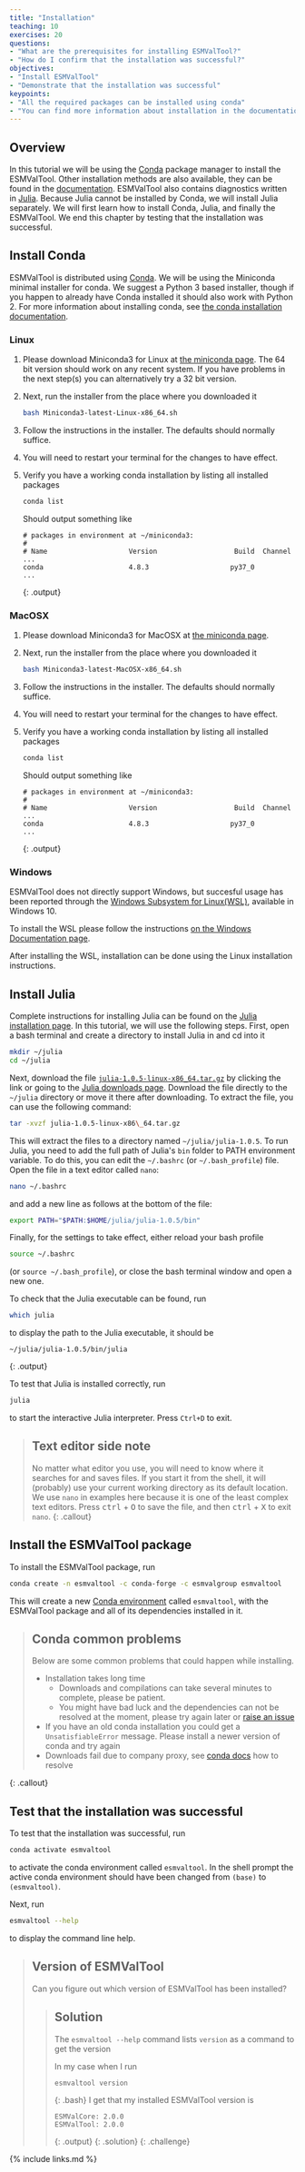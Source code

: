 ```yaml
---
title: "Installation"
teaching: 10
exercises: 20
questions:
- "What are the prerequisites for installing ESMValTool?"
- "How do I confirm that the installation was successful?"
objectives:
- "Install ESMValTool"
- "Demonstrate that the installation was successful"
keypoints:
- "All the required packages can be installed using conda"
- "You can find more information about installation in the documentation"
---
```

## Overview

In this tutorial we will be using the
[Conda](https://conda.io/projects/conda/en/latest/index.html) package manager to
install the ESMValTool. Other installation methods are also available, they can
be found in the
[documentation](https://docs.esmvaltool.org/en/latest/quickstart/installation.html).
ESMValTool also contains diagnostics written in [Julia](https://julialang.org/).
Because Julia cannot be installed by Conda, we will install Julia separately. We
will first learn how to install Conda, Julia, and finally the ESMValTool. We end
this chapter by testing that the installation was successful.

## Install Conda

ESMValTool is distributed using [Conda](https://conda.io/). We will be using the
Miniconda minimal installer for conda. We suggest a Python 3 based installer,
though if you happen to already have Conda installed it should also work with
Python 2. For more information about installing conda, see [the conda
installation
documentation](https://docs.conda.io/projects/conda/en/latest/user-guide/install/index.html).

### Linux

1.  Please download Miniconda3 for Linux at [the miniconda
    page](https://docs.conda.io/en/latest/miniconda.html). The 64 bit version
    should work on any recent system. If you have problems in the next step(s)
    you can alternatively try a 32 bit version.

2.  Next, run the installer from the place where you downloaded it

    ```bash
    bash Miniconda3-latest-Linux-x86_64.sh
    ```

3.  Follow the instructions in the installer. The defaults should normally
    suffice.

4.  You will need to restart your terminal for the changes to have effect.

5.  Verify you have a working conda installation by listing all installed
    packages

    ```bash
    conda list
    ```

    Should output something like

    ```
    # packages in environment at ~/miniconda3:
    #
    # Name                    Version                   Build  Channel
    ...
    conda                     4.8.3                    py37_0
    ...
    ```
    {: .output}

### MacOSX

1.  Please download Miniconda3 for MacOSX at [the miniconda
    page](https://docs.conda.io/en/latest/miniconda.html).

2.  Next, run the installer from the place where you downloaded it

    ```bash
    bash Miniconda3-latest-MacOSX-x86_64.sh
    ```

3.  Follow the instructions in the installer. The defaults should normally
    suffice.

4.  You will need to restart your terminal for the changes to have effect.

5.  Verify you have a working conda installation by listing all installed
    packages

    ```bash
    conda list
    ````

    Should output something like

    ```
    # packages in environment at ~/miniconda3:
    #
    # Name                    Version                   Build  Channel
    ...
    conda                     4.8.3                    py37_0
    ...
    ```
    {: .output}


### Windows

ESMValTool does not directly support Windows, but succesful usage has been
reported through the [Windows Subsystem for
Linux(WSL)](https://docs.microsoft.com/en-us/windows/wsl/), available in Windows
10.

To install the WSL please follow the instructions [on the Windows Documentation
page](https://docs.microsoft.com/en-us/windows/wsl/install-win10).

After installing the WSL, installation can be done using the Linux installation
instructions.

## Install Julia

Complete instructions for installing Julia can be found on the [Julia
installation page](https://julialang.org/downloads/platform/#linux_and_freebsd).
In this tutorial, we will use the following steps. First, open a bash terminal
and create a directory to install Julia in and cd into it

```bash
mkdir ~/julia
cd ~/julia
```

Next, download the file
[`julia-1.0.5-linux-x86_64.tar.gz`](https://julialang-s3.julialang.org/bin/linux/x64/1.0/julia-1.0.5-linux-x86_64.tar.gz)
by clicking the link or going to the [Julia downloads
page](https://julialang.org/downloads/). Download the file directly to the
`~/julia` directory or move it there after downloading. To extract the file, you
can use the following command:

```bash
tar -xvzf julia-1.0.5-linux-x86\_64.tar.gz
```

This will extract the files to a directory named `~/julia/julia-1.0.5`. To run
Julia, you need to add the full path of Julia's `bin` folder to PATH environment
variable. To do this, you can edit the `~/.bashrc` (or `~/.bash_profile`) file.
Open the file in a text editor called ``nano``:

```bash
nano ~/.bashrc
```

and add a new line as follows at the
bottom of the file:

```bash
export PATH="$PATH:$HOME/julia/julia-1.0.5/bin"
```

Finally, for the settings to take effect, either reload your bash profile

```bash
source ~/.bashrc
```

(or `source ~/.bash_profile`), or close the bash terminal window and open a new
one.

To check that the Julia executable can be found, run

```bash
which julia
```

to display the path to the Julia executable, it should be

```
~/julia/julia-1.0.5/bin/julia
```
{: .output}

To test that Julia is installed correctly, run

```bash
julia
```

to start the interactive Julia interpreter. Press `Ctrl+D` to exit.

> ## Text editor side note
>
> No matter what editor you use, you will need to know where it searches
> for and saves files. If you start it from the shell, it will (probably)
> use your current working directory as its default location. We use ``nano``
> in examples here because it is one of the least complex text editors.
> Press <kbd>ctrl</kbd> + <kbd>O</kbd> to save the file,
> and then <kbd>ctrl</kbd> + <kbd>X</kbd> to exit ``nano``.
{: .callout}

## Install the ESMValTool package

To install the ESMValTool package, run

```bash
conda create -n esmvaltool -c conda-forge -c esmvalgroup esmvaltool
```

This will create a new [Conda
environment](https://docs.conda.io/projects/conda/en/latest/user-guide/tasks/manage-environments.html)
called `esmvaltool`, with the ESMValTool package and all of its dependencies
installed in it.

> ## Conda common problems
>
> Below are some common problems that could happen while installing.
>
> -   Installation takes long time
>     -   Downloads and compilations can take several minutes to complete,
>         please be patient.
>     -   You might have bad luck and the dependencies can not be resolved at
>         the moment, please try again later or [raise an
>         issue](https://github.com/ESMValGroup/ESMValTool/issues/new/choose)
> -   If you have an old conda installation you could get a `UnsatisfiableError`
>     message. Please install a newer version of conda and try again
> -   Downloads fail due to company proxy, see [conda
>     docs](https://docs.anaconda.com/anaconda/user-guide/tasks/proxy/) how to
>     resolve
>
{: .callout}

## Test that the installation was successful

To test that the installation was successful, run

```bash
conda activate esmvaltool
```

to activate the conda environment called `esmvaltool`. In the shell prompt the
active conda environment should have been changed from `(base)` to
`(esmvaltool)`.

Next, run

```bash
esmvaltool --help
```

to display the command line help.

> ## Version of ESMValTool
>
> Can you figure out which version of ESMValTool has been installed?
>
> > ## Solution
> >
> > The `esmvaltool --help` command lists `version` as a
> > command to get the version
> >
> > In my case when I run
> > ~~~
> > esmvaltool version
> > ~~~
> > {: .bash}
> > I get that my installed ESMValTool version is
> > ~~~
> > ESMValCore: 2.0.0
> > ESMValTool: 2.0.0
> > ~~~
> > {: .output}
> {: .solution}
{: .challenge}

{% include links.md %}
